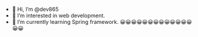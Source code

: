 - 👋 Hi, I’m @dev865
- 👀 I’m interested in web development.
- 🌱 I’m currently learning Spring framework.
😀😀😀😀😀😀😀😀😀😀😀😀😀😀😀


<!---
dev865/dev865 is a ✨ special ✨ repository because its `README.md` (this file) appears on your GitHub profile.
You can click the Preview link to take a look at your changes.
--->
